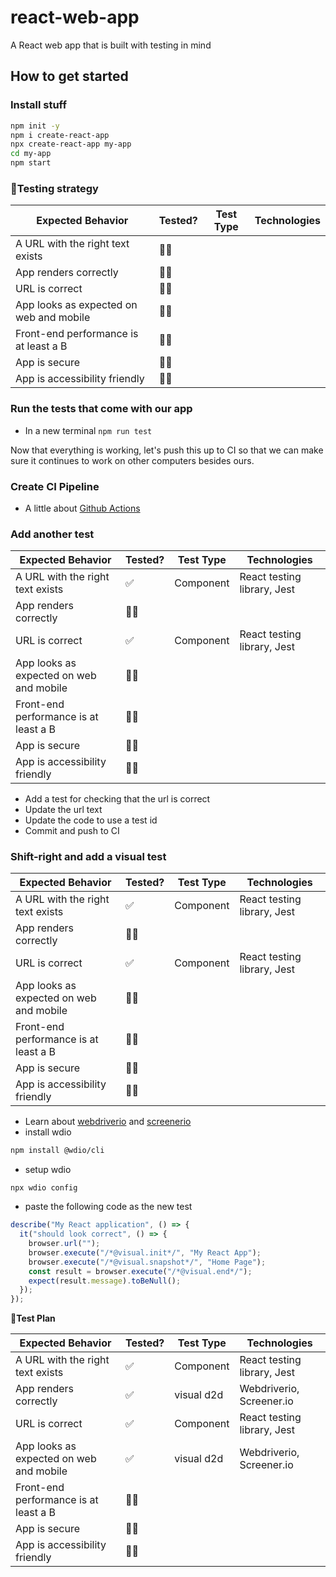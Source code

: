 # react-web-app

A React web app that is built with testing in mind

## How to get started

### Install stuff

```bash
npm init -y
npm i create-react-app
npx create-react-app my-app
cd my-app
npm start
```

### 🧪️Testing strategy

| Expected Behavior                       | Tested? | Test Type | Technologies |
| --------------------------------------- | ------- | --------- | ------------ |
| A URL with the right text exists        | 🙅‍♂️      |           |              |
| App renders correctly                   | 🙅‍♂️      |           |              |
| URL is correct                          | 🙅‍♂️      |           |              |
| App looks as expected on web and mobile | 🙅‍♂️      |           |              |
| Front-end performance is at least a B   | 🙅‍♂️      |           |              |
| App is secure                           | 🙅‍♂️      |           |              |
| App is accessibility friendly           | 🙅‍♂️      |           |              |

### Run the tests that come with our app

- In a new terminal `npm run test`

Now that everything is working, let's push this up to CI so that we can make sure it continues to work on other computers besides ours.

### Create CI Pipeline

- A little about [Github Actions](https://github.com/features/actions)

### Add another test

| Expected Behavior                       | Tested? | Test Type | Technologies                |
| --------------------------------------- | ------- | --------- | --------------------------- |
| A URL with the right text exists        | ✅      | Component | React testing library, Jest |
| App renders correctly                   | 🙅‍♂️      |           |                             |
| URL is correct                          | ✅      | Component | React testing library, Jest |
| App looks as expected on web and mobile | 🙅‍♂️      |           |                             |
| Front-end performance is at least a B   | 🙅‍♂️      |           |                             |
| App is secure                           | 🙅‍♂️      |           |                             |
| App is accessibility friendly           | 🙅‍♂️      |           |                             |

- Add a test for checking that the url is correct
- Update the url text
- Update the code to use a test id
- Commit and push to CI

### Shift-right and add a visual test

| Expected Behavior                       | Tested? | Test Type | Technologies                |
| --------------------------------------- | ------- | --------- | --------------------------- |
| A URL with the right text exists        | ✅      | Component | React testing library, Jest |
| App renders correctly                   | 🙅‍♂️      |           |                             |
| URL is correct                          | ✅      | Component | React testing library, Jest |
| App looks as expected on web and mobile | 🙅‍♂️      |           |                             |
| Front-end performance is at least a B   | 🙅‍♂️      |           |                             |
| App is secure                           | 🙅‍♂️      |           |                             |
| App is accessibility friendly           | 🙅‍♂️      |           |                             |

- Learn about [webdriverio](https://webdriver.io/docs/gettingstarted) and [screenerio](https://screener.io/)
- install wdio

```bash
npm install @wdio/cli
```

- setup wdio

`npx wdio config`

- paste the following code as the new test

```js
describe("My React application", () => {
  it("should look correct", () => {
    browser.url("");
    browser.execute("/*@visual.init*/", "My React App");
    browser.execute("/*@visual.snapshot*/", "Home Page");
    const result = browser.execute("/*@visual.end*/");
    expect(result.message).toBeNull();
  });
});
```

**🧪️Test Plan**

| Expected Behavior                       | Tested? | Test Type  | Technologies                |
| --------------------------------------- | ------- | ---------- | --------------------------- |
| A URL with the right text exists        | ✅      | Component  | React testing library, Jest |
| App renders correctly                   | ✅      | visual d2d | Webdriverio, Screener.io    |
| URL is correct                          | ✅      | Component  | React testing library, Jest |
| App looks as expected on web and mobile | ✅      | visual d2d | Webdriverio, Screener.io    |
| Front-end performance is at least a B   | 🙅‍♂️      |            |                             |
| App is secure                           | 🙅‍♂️      |            |                             |
| App is accessibility friendly           | 🙅‍♂️      |            |                             |
